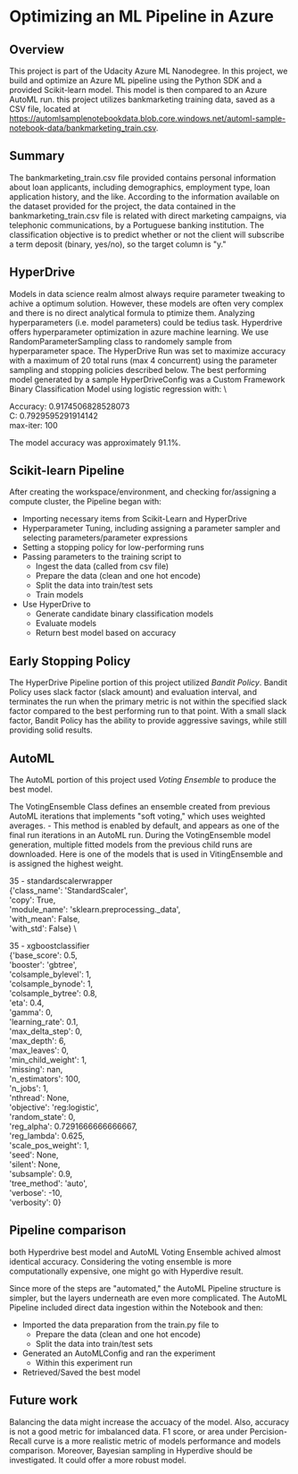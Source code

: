 # Optimizing an ML Pipeline in Azure

## Overview
This project is part of the Udacity Azure ML Nanodegree.
In this project, we build and optimize an Azure ML pipeline using the Python SDK and a provided Scikit-learn model.
This model is then compared to an Azure AutoML run. this project utilizes bankmarketing training data, saved as a CSV file, located at https://automlsamplenotebookdata.blob.core.windows.net/automl-sample-notebook-data/bankmarketing_train.csv.

## Summary
The bankmarketing_train.csv file provided contains personal information about loan applicants, including demographics, employment type, loan application history, and the like. According to the information available on the dataset provided for the project, the data contained in the bankmarketing_train.csv file is related with direct marketing campaigns, via telephonic communications, by a Portuguese banking institution. The classification objective is to predict whether or not the client will subscribe a term deposit (binary, yes/no), so the target column is "y." 

## HyperDrive
Models in data science realm almost always require parameter tweaking to achive a optimum solution. However, these models are often very complex and there is no direct analytical formula to ptimize them. Analyzing hyperparameters (i.e. model parameters) could be tedius task. Hyperdrive offers hyperparameter optimization in azure machine learning. 
We use RandomParameterSampling class to randomely sample from hyperparameter space. The HyperDrive Run was set to maximize accuracy with a maximum of 20 total runs (max 4 concurrent) using the parameter sampling and stopping policies described below. 
The best performing model generated by a sample HyperDriveConfig was a Custom Framework Binary Classification Model using logistic regression with: \

Accuracy: 0.9174506828528073 \
C: 0.7929595291914142 \
max-iter: 100 

The model accuracy was approximately 91.1%.
## Scikit-learn Pipeline
After creating the workspace/environment, and checking for/assigning a compute cluster, the Pipeline began with:
* Importing necessary items from Scikit-Learn and HyperDrive
* Hyperparameter Tuning, including assigning a parameter sampler and selecting parameters/parameter expressions
* Setting a stopping policy for low-performing runs
* Passing parameters to the training script to 
  - Ingest the data (called from csv file)
  - Prepare the data (clean and one hot encode)
  - Split the data into train/test sets
  - Train models
* Use HyperDrive to
  - Generate candidate binary classification models
  - Evaluate models 
  - Return best model based on accuracy

## Early Stopping Policy
The HyperDrive Pipeline portion of this project utilized *Bandit Policy*.
Bandit Policy uses slack factor (slack amount) and evaluation interval, and terminates the run when the primary metric is not within the specified slack factor compared to the best performing run to that point. With a small slack factor, Bandit Policy has the ability to provide aggressive savings, while still providing solid results. 

## AutoML
The AutoML portion of this project used *Voting Ensemble* to produce the best model.

The VotingEnsemble Class defines an ensemble created from previous AutoML iterations that implements "soft voting," which uses weighted averages. - This method is enabled by default, and appears as one of the final run iterations in an AutoML run. During the VotingEnsemble model generation, multiple fitted models from the previous child runs are downloaded. 
Here is one of the models that is used in VitingEnsemble and is assigned the highest weight. 

35 - standardscalerwrapper \
{'class_name': 'StandardScaler', \
 'copy': True, \
 'module_name': 'sklearn.preprocessing._data', \
 'with_mean': False, \
 'with_std': False} \

35 - xgboostclassifier \
{'base_score': 0.5, \
 'booster': 'gbtree', \
 'colsample_bylevel': 1, \
 'colsample_bynode': 1, \
 'colsample_bytree': 0.8, \
 'eta': 0.4, \
 'gamma': 0, \
 'learning_rate': 0.1, \
 'max_delta_step': 0, \
 'max_depth': 6, \
 'max_leaves': 0, \
 'min_child_weight': 1, \
 'missing': nan, \
 'n_estimators': 100, \
 'n_jobs': 1, \
 'nthread': None, \
 'objective': 'reg:logistic', \
 'random_state': 0, \
 'reg_alpha': 0.7291666666666667, \
 'reg_lambda': 0.625, \
 'scale_pos_weight': 1, \
 'seed': None, \
 'silent': None, \
 'subsample': 0.9, \
 'tree_method': 'auto', \
 'verbose': -10, \
 'verbosity': 0} 
 
## Pipeline comparison
both Hyperdrive best model and AutoML Voting Ensemble achived almost identical accuracy. Considering the voting ensemble is more computationally expensive, one might go with Hyperdive result.

Since more of the steps are "automated," the AutoML Pipeline structure is simpler, but the layers underneath are even more complicated.
The AutoML Pipeline included direct data ingestion within the Notebook and then:
* Imported the data preparation from the train.py file to
  - Prepare the data (clean and one hot encode)
  - Split the data into train/test sets
* Generated an AutoMLConfig and ran the experiment
  - Within this experiment run 
* Retrieved/Saved the best model 

## Future work
Balancing the data might increase the accuacy of the model. Also, accuracy is not a good metric for imbalanced data. F1 score, or area under Percision-Recall curve is a more realistic metric of models performance and models comparison. Moreover, Bayesian sampling in Hyperdive should be investigated. It could offer a more robust model. 

